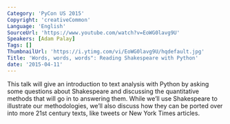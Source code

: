```yaml
---
Category: 'PyCon US 2015'
Copyright: 'creativeCommon'
Language: 'English'
SourceUrl: 'https://www.youtube.com/watch?v=EoWG0lavg9U'
Speakers: [Adam Palay]
Tags: []
ThumbnailUrl: 'https://i.ytimg.com/vi/EoWG0lavg9U/hqdefault.jpg'
Title: 'Words, words, words": Reading Shakespeare with Python'
date: '2015-04-11'
---
```

This talk will give an introduction to text analysis with Python by asking some questions about Shakespeare and discussing the quantitative methods that will go in to answering them. While we’ll use Shakespeare to illustrate our methodologies, we’ll also discuss how they can be ported over into more 21st century texts, like tweets or New York Times articles.
